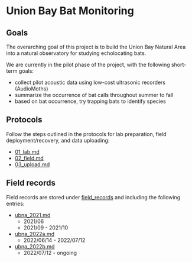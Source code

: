 # Union Bay Bat Monitoring

## Goals
The overarching goal of this project is to build the Union Bay Natural Area into a natural observatory for studying echolocating bats.

We are currently in the pilot phase of the project, with the following short-term goals:
- collect pilot acoustic data using low-cost ultrasonic recorders (AudioMoths)
- summarize the occurrence of bat calls throughout summer to fall
- based on bat occurrence, try trapping bats to identify species

## Protocols
Follow the steps outlined in the protocols for lab preparation, field deployment/recovery, and data uploading:
- [01_lab.md](./cheat_sheets/01_lab.md)
- [02_field.md](./cheat_sheets/02_field.md)
- [03_upload.md](./cheat_sheets/03_upload.md)

## Field records
Field records are stored under [field_records](./field_records/) and including the following entries:
- [ubna_2021.md](./field_records/ubna_2021.md)
    - 2021/06
    - 2021/09 - 2021/10
- [ubna_2022a.md](./field_records/ubna_2022a.md)
    - 2022/06/14 - 2022/07/12
- [ubna_2022b.md](./field_records/ubna_2022b.md)
    - 2022/07/12 - ongoing
